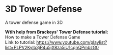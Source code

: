 # 3D Tower Defense


A tower defense game in 3D

__Wtih help from Brackeys' Tower Defense tutorial:__<br />
How to make a Tower Defense Game<br />
Link to tutorial: https://www.youtube.com/playlist?list=PLPV2KyIb3jR4u5jX8za5iU1cqnQPmbzG0<br />